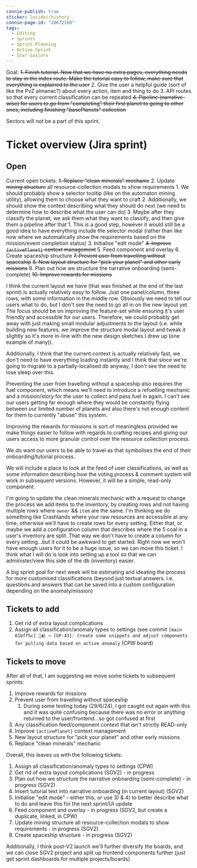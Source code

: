 ```yaml
---
connie-publish: true
sticker: lucide//history
connie-page-id: "28672168"
tags:
  - Editing
  - Sprints
  - Sprint-Planning
  - Active-Sprint
  - Star-Sailors
---
```


Goal:
~~1. Finish tutorial. Now that we have no extra pages, everything needs to stay in the index route. Make the tutorial easy to follow, make sure that everything is explained to the user~~
2. Give the user a helpful guide (sort of like the PvZ almanac?) about every action, item and thing to do
3. API routes so that every current classification can be repeated
~~4. Pipeline (narrative-wise) for users to go from "completing" their first planet to going to other ones, including finishing "basePlanets" collection~~

Sectors will not be a part of this sprint.

# Ticket overview (Jira sprint)
## Open
Current open tickets:
~~1. Replace "clean minerals" mechanic~~
2. Update ~~mining structure~~ all resource-collection modals to show requirements
	1. We should probably show a selector tooltip (like on the automaton mining utility), allowing them to choose what they want to craft
	2. Additionally, we should show the context describing what they should do next (we need to determine how to describe what the user can do)
	3. Maybe after they classify the planet, we ask them what they want to classify, and then give them a pipeline after that
		1. This is a good step, however it would still be a good idea to have everything include the selector modal (rather than like now where we automatically show the requirements based on the mission/event completion status)
3. Initialise "edit mode"
~~4. Improve `{activePlanet}` context management~~
5. Feed component and overlay
6. Create spaceship structure
~~7. Prevent user from travelling without spaceship~~
~~8. New layout structure for "pick your planet" and other early missions~~
9. Plan out how we structure the narrative onboarding (semi-complete)
~~10. Improve rewards for missions~~

I think the current layout we have (that was finished at the end of the last sprint) is actually relatively easy to follow. Just one panel/column, three rows, with some information in the middle row. Obviously we need to tell our users what to do, but I don't see the need to go all in on the new layout yet. The focus should be on improving the feature-set while ensuring it's user friendly and accessible for our users. Therefore, we could probably get away with just making small modular adjustments to the layout (i.e. while building new features, we improve the structure modal layout and tweak it slightly so it's more in-line with the new design sketches I drew up (one example of many)). 

Additionally, I think that the current context is actually relatively fast, we don't need to have everything loading instantly and I think that since we're going to migrate to a partially-localised db anyway, I don't see the need to lose sleep over this.

Preventing the user from travelling without a spaceship also requires the fuel component, which means we'll need to introduce a refuelling mechanic and a mission/story for the user to collect and pass fuel in again. I can't see our users getting far enough where they would be constantly flying between our limited number of planets and also there's not enough content for them to currently "abuse" this system.

Improving the rewards for missions is sort of meaningless provided we make things easier to follow with regards to crafting recipes and giving our users access to more granular control over the resource collection process. 

We do want our users to be able to travel as that symbolises the end of their onboarding/tutorial process.

We will include a place to look at the feed of user classifications, as well as some information describing how the voting process & comment system will work in subsequent versions. However, it will be a simple, read-only component.

I'm going to update the clean minerals mechanic with a request to change the process we add items to the inventory, by creating rows and not having multiple rows where `owner` && `item` are the same. I'm thinking we do something like Crashlands where your raw resources are accessible at any time, otherwise we'll have to create rows for every setting. Either that, or maybe we add a configuration column that describes where the 5 coal in a user's inventory are split. That way we don't have to create a column for every setting...but it could be awkward to get started. Right now we won't have enough users for it to be a huge issue, so we can move this ticket. I think what I will do is look into setting up a tool so that we can administer/view this side of the db (inventory) easier. 

A big sprint goal for next week will be estimating and ideating the process for more customised classifications (beyond just textual answers. i.e. questions and answers that can be saved into a custom configuration depending on the anomaly/mission)
## Tickets to add
1. Get rid of extra layout complications
2. Assign all classification/anomaly types to settings (see commit `[main 61bff5c] 🍡🪨 ↝ [GP-43]: Create some snippets and adjust components for pulling data based on active anomaly` (CPW board)


## Tickets to move
After all of that, I am suggesting we move some tickets to subsequent sprints:
1. Improve rewards for missions
2. Prevent user from travelling without spaceship
	1. During some testing today (29/6/24), I got caught out again with this and it was quite confusing because there was no error or anything returned to the user/frontend...so got confused at first
3. Any classification feed/component context that isn't strictly READ-only
4. Improve `{activePlanet}` context management
5. New layout structure for "pick your planet" and other early missions
6. Replace "clean minerals" mechanic

Overall, this leaves us with the following tickets:
1. Assign all classification/anomaly types to settings (CPW)
2. Get rid of extra layout complications (SGV2) - in progress
3. Plan out how we structure the narrative onboarding (semi-complete) - in progress (SGV2)
4. Insert tutorial text into narrative onboarding (in current layout) (SGV2)
5. Initialise "edit mode" - either this, or use 3) & 4) to better describe what to do and leave this for the next sprint/UI update
6. Feed component and overlay - in progress (SGV2, but create a duplicate, linked, in CPW)
7. Update mining structure all resource-collection modals to show requirements - in progress (SGV2)
8. Create spaceship structure - in progress (SGV2)


Additionally, I think post-V2 launch we'll further diversify the boards, and we can close SGV2 project and split up frontend components further (just get sprint dashboards for multiple projects/boards)